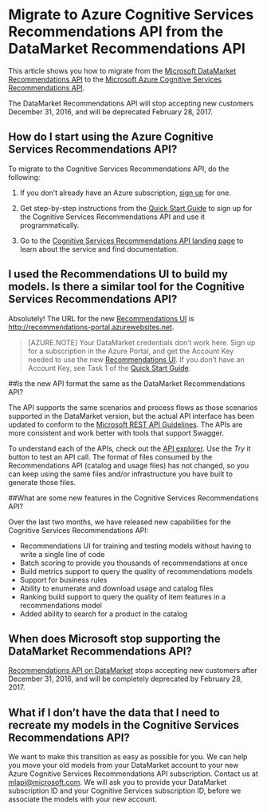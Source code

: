 
<properties
    pageTitle="Migrate to Azure Cognitive Services Recommendations API from the DataMarket Recommendations API| Microsoft Azure"
    description="Azure machine learning recommendations-- migrating to recommendations cognitive service"
    services="cognitive-services"
    documentationCenter=""
    authors="luiscabrer"
    manager="jhubbard"
    editor="cgronlun"/>

<tags
    ms.service="cognitive-services"
    ms.workload="data-services"
    ms.tgt_pltfrm="na"
    ms.devlang="na"
    ms.topic="article"
    ms.date="09/01/2016"
    ms.author="luisca"/>


# <a name="migrate-to-azure-cognitive-services-recommendations-api-from-the-datamarket-recommendations-api"></a>Migrate to Azure Cognitive Services Recommendations API from the DataMarket Recommendations API
This article shows you how to migrate from the [Microsoft DataMarket Recommendations API](https://datamarket.azure.com/dataset/amla/recommendations) to the [Microsoft Azure Cognitive Services Recommendations API](https://www.microsoft.com/cognitive-services/en-us/recommendations-api).

The DataMarket Recommendations API will stop accepting new customers December 31, 2016, and will be deprecated February 28, 2017.

## <a name="how-do-i-start-using-the-azure-cognitive-services-recommendations-api"></a>How do I start using the Azure Cognitive Services Recommendations API?

To migrate to the Cognitive Services Recommendations API, do the following:

1.  If you don’t already have an Azure subscription, [sign up](https://portal.azure.com/#create/Microsoft.CognitiveServices/apitype/Recommendations/pricingtier/S1) for one. 

1.  Get step-by-step instructions from the [Quick Start Guide](cognitive-services-recommendations-quick-start.md) to sign up for the Cognitive Services Recommendations API and use it programmatically. 

1.  Go to the [Cognitive Services Recommendations API landing page](https://www.microsoft.com/cognitive-services/en-us/recommendations-api) to learn about the service and find documentation.

## <a name="i-used-the-recommendations-ui-to-build-my-models-is-there-a-similar-tool-for-the-cognitive-services-recommendations-api"></a>I used the Recommendations UI to build my models. Is there a similar tool for the Cognitive Services Recommendations API?

Absolutely! The URL for the new [Recommendations UI](http://recommendations-portal.azurewebsites.net/) is http://recommendations-portal.azurewebsites.net. 

>[AZURE.NOTE] Your DataMarket credentials don’t work here. Sign up for a subscription in the Azure Portal, and get the Account Key needed to use the new [Recommendations UI](http://recommendations-portal.azurewebsites.net/).
If you don’t have an Account Key, see Task 1 of the [Quick Start Guide](cognitive-services-recommendations-quick-start.md).

##<a name="is-the-new-api-format-the-same-as-the-datamarket-recommendations-api"></a>Is the new API format the same as the DataMarket Recommendations API?

The API supports the same scenarios and process flows as those scenarios supported in the DataMarket version, but the actual API interface has been updated to conform to the [Microsoft REST API Guidelines](https://github.com/Microsoft/api-guidelines/blob/master/Guidelines.md). The APIs are more consistent and work better with tools that support Swagger.

To understand each of the APIs, check out the [API explorer](https://westus.dev.cognitive.microsoft.com/docs/services/Recommendations.V4.0/operations/56f30d77eda5650db055a3db).
Use the *Try* it button to test an API call. The format of files consumed by the Recommendations API (catalog and usage files) has not changed, so you can keep using the same files and/or infrastructure you have built to generate those files.

##<a name="what-are-some-new-features-in-the-cognitive-services-recommendations-api"></a>What are some new features in the Cognitive Services Recommendations API?

Over the last two months, we have released new capabilities for the Cognitive Services Recommendations API:
-   Recommendations UI for training and testing models without having to write a single line of code
-   Batch scoring to provide you thousands of recommendations at once
-   Build metrics support to query the quality of recommendations models
-   Support for business rules
-   Ability to enumerate and download usage and catalog files
-   Ranking build support to query the quality of item features in a recommendations model
-   Added ability to search for a product in the catalog

## <a name="when-does-microsoft-stop-supporting-the-datamarket-recommendations-api"></a>When does Microsoft stop supporting the DataMarket Recommendations API?

[Recommendations API on DataMarket](https://datamarket.azure.com/dataset/amla/recommendations) stops accepting new customers after December 31, 2016, and will be completely deprecated by February 28, 2017. 

## <a name="what-if-i-dont-have-the-data-that-i-need-to-recreate-my-models-in-the-cognitive-services-recommendations-api"></a>What if I don’t have the data that I need to recreate my models in the Cognitive Services Recommendations API?

We want to make this transition as easy as possible for you. We can help you move your old models from your DataMarket account to your new Azure Cognitive Services Recommendations API subscription. Contact us at [mlapi@microsoft.com](mailto://mlapi@microsoft.com). We will ask you to provide your DataMarket subscription ID and your Cognitive Services subscription ID, before we associate the models with your new account.
